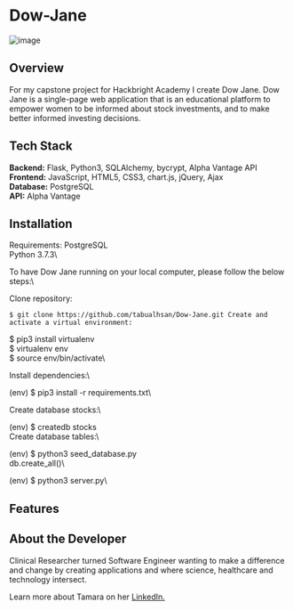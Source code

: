 
# Dow-Jane
![image](https://user-images.githubusercontent.com/75860043/110556568-a9da5b00-80f3-11eb-8592-50183409d91f.png)

## <a name="overview"></a>Overview
For my capstone project for Hackbright Academy I create Dow Jane. Dow Jane is a single-page web application that is an educational platform to empower women to be informed about stock investments, and to make better informed investing decisions.



## Tech Stack
__Backend:__ Flask, Python3, SQLAlchemy, bycrypt, Alpha Vantage API\
__Frontend:__  JavaScript, HTML5, CSS3, chart.js, jQuery, Ajax\
__Database:__ PostgreSQL\
__API:__ Alpha Vantage


## <a name="Installation"></a>Installation

Requirements:
PostgreSQL\
Python 3.7.3\

To have Dow Jane running on your local computer, please follow the below steps:\

Clone repository:

`$ git clone https://github.com/tabualhsan/Dow-Jane.git
Create and activate a virtual environment:`

$ pip3 install virtualenv\
$ virtualenv env\
$ source env/bin/activate\

Install dependencies:\

(env) $ pip3 install -r requirements.txt\

Create database stocks:\

(env) $ createdb stocks\
Create database tables:\

(env) $ python3 seed_database.py\
db.create_all()\


(env) $ python3 server.py\

## <a name="features"></a>Features

## <a name="developer"></a>About the Developer

Clinical Researcher turned Software Engineer wanting to make a difference and change by creating applications and where science, healthcare and technology intersect. 

Learn more about Tamara on her <a href="https://www.linkedin.com/in/tamara-abualhsan/" target="_blank">LinkedIn.</a>
